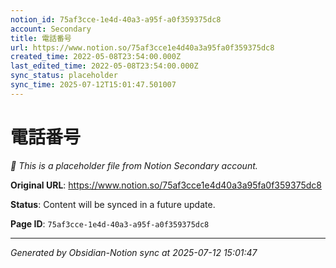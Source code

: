 ```yaml
---
notion_id: 75af3cce-1e4d-40a3-a95f-a0f359375dc8
account: Secondary
title: 電話番号
url: https://www.notion.so/75af3cce1e4d40a3a95fa0f359375dc8
created_time: 2022-05-08T23:54:00.000Z
last_edited_time: 2022-05-08T23:54:00.000Z
sync_status: placeholder
sync_time: 2025-07-12T15:01:47.501007
---
```


# 電話番号

*🔄 This is a placeholder file from Notion Secondary account.*

**Original URL**: https://www.notion.so/75af3cce1e4d40a3a95fa0f359375dc8

**Status**: Content will be synced in a future update.

**Page ID**: `75af3cce-1e4d-40a3-a95f-a0f359375dc8`

---

*Generated by Obsidian-Notion sync at 2025-07-12 15:01:47*
